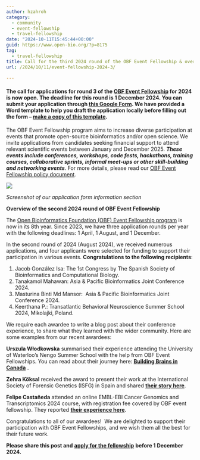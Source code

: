 ```yaml
---
author: hzahroh
category:
  - community
  - event-fellowship
  - travel-fellowship
date: "2024-10-11T15:45:44+00:00"
guid: https://www.open-bio.org/?p=8175
tag:
  - travel-fellowship
title: Call for the third 2024 round of the OBF Event Fellowship & overview of the second round.
url: /2024/10/11/event-fellowship-2024-3/

---
```

#### The call for applications for **round 3** of the [OBF Event Fellowship](/obf-hugo-test/event-awards/) for 2024 is now open. **The deadline for this round is 1 December 2024.** You can submit your application through [this Google Form](https://forms.gle/D31zSs558aRwj2ig9). We have provided a Word template to help you draft the application locally before filling out the form – [make a copy of this template](https://docs.google.com/document/d/11Uiw3pVWHPhv-5_Zbnkd9EqS2J3dXWm_xqt3n6V2m4Y/edit?usp=sharing).

The OBF Event Fellowship program aims to increase diverse participation at events that promote open-source bioinformatics and/or open science. We invite applications from candidates seeking financial support to attend relevant scientific events between January and December 2025. **_These events include conferences, workshops, code fests, hackathons, training courses, collaborative sprints, informal meet-ups or other skill-building and networking events_**. For more details, please read our [OBF Event Fellowship policy document](https://github.com/OBF/obf-docs/blob/master/Travel_fellowships.md).

![](https://lh7-rt.googleusercontent.com/docsz/AD_4nXc0n6JazlFK_6t1b7FvG1YIVXSTUj7mZB43a0hIRIm7_MiawQnnps_llr4FPdP0IVvmzLx7W3BT0qRpDavZgDi86S63lSO7Ax24QTGhWoDJLbXkWBngOnebbwXShIMNpr6Gw7acgsvM35yIb5RZ5lmrVhI?key=VwxjOnrHw844IDJahZBDiQ)

_Screenshot of our application form information section_

**Overview of the second 2024 round of OBF Event Fellowship**

The [Open Bioinformatics Foundation (OBF) Event Fellowship program](/obf-hugo-test/event-awards/) is now in its 8th year. Since 2023, we have three application rounds per year with the following deadlines: 1 April, 1 August, and 1 December.

In the second round of 2024 (August 2024), we received numerous applications, and four applicants were selected for funding to support their participation in various events. **Congratulations to the following recipients**:

1. Jacob González Isa: The 1st Congress by The Spanish Society of Bioinformatics and Computational Biology.
1. Tanakamol Mahawan: Asia & Pacific Bioinformatics Joint Conference 2024.
1. Masturina Binti Md Mansor:  Asia & Pacific Bioinformatics Joint Conference 2024.
1. Keerthana P.: Transatlantic Behavioral Neuroscience Summer School 2024, Mikolajki, Poland.

We require each awardee to write a blog post about their conference experience, to share what they learned with the wider community. Here are some examples from our recent awardees:

**Urszula Włodkowska** summarised their experience attending the University of Waterloo’s Nengo Summer School with the help from OBF Event Fellowships. You can read about their journey here: [**Building Brains in Canada**](/obf-hugo-test/2024/07/18/urszula-building-brains/) **.**

**Zehra Köksal** received the award to present their work at the International Society of Forensic Genetics (ISFG) in Spain and shared [**their story here**](/obf-hugo-test/2024/09/26/zehra-koksal-isfg-experience/).

**Felipe Castañeda** attended an online EMBL-EBI Cancer Genomics and Transcriptomics 2024 course, with registration fee covered by OBF event fellowship. They reported [**their experience here**](/obf-hugo-test/2024/10/05/with-a-little-help-from-your-friends/).

Congratulations to all of our awardees!  We are delighted to support their participation with OBF Event Fellowships, and we wish them all the best for their future work.

**Please share this post and** [**apply for the fellowship**](/obf-hugo-test/event-awards/) **before 1 December 2024.**

